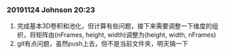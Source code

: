 ### 20191124		Johnson		20:23

1. 完成基本3D卷积和池化，但计算有些问题，接下来需要调整一下维度的组织，将矩阵由(nFrames, height, width)调整为(height, width, nFrames)
2. git有点问题，虽然push上去，但不是当前文件夹，明天搞一下